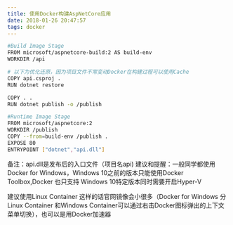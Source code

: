 ```yaml
---
title: 使用Docker构建AspNetCore应用
date: 2018-01-26 20:47:57
tags: docker
---
```


``` bash
#Build Image Stage
FROM microsoft/aspnetcore-build:2 AS build-env
WORKDIR /api

# 以下为优化还原，因为项目文件不常变动Docker在构建过程可以使用Cache
COPY api.csproj .
RUN dotnet restore

COPY . .
RUN dotnet publish -o /publish

#Runtime Image Stage
FROM microsoft/aspnetcore:2
WORKDIR /publish
COPY --from=build-env /publish .
EXPOSE 80
ENTRYPOINT ["dotnet","api.dll"]
```

备注：api.dll是发布后的入口文件（项目名api)
建议和提醒：一般同学都使用Docker for Windows，Windows 10之前的版本只能使用Docker Toolbox,Docker 也只支持 Windows 10特定版本同时需要开启Hyper-V

建议使用Linux Container 这样的话官网镜像会小很多（Docker for Windows 分Linux Container 和Windows Container可以通过右击Docker图标弹出的上下文菜单切换），也可以是用Docker加速器
